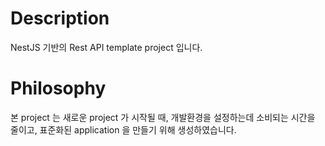 # Description

NestJS 기반의 Rest API template project 입니다.

# Philosophy

본 project 는 새로운 project 가 시작될 때, 개발환경을 설정하는데 소비되는 시간을 줄이고, 표준화된 application 을 만들기 위해 생성하였습니다.
